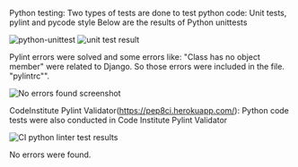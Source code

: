 Python testing: Two types of tests are done to test python code: Unit tests, pylint and pycode style
Below are the results of Python unittests

![python-unittest](https://user-images.githubusercontent.com/97182442/198887174-b90f4ef9-5e98-477e-992c-743e5651cb37.jpg)
![unit test result](https://user-images.githubusercontent.com/97182442/198887187-2b131b6c-58a2-485b-b46c-1873b4450ae0.jpg)

Pylint errors were solved and some errors like: "Class has no object member" were related to Django. 
So those errors were included in the file. "pylintrc"".

![No errors found screenshot](https://user-images.githubusercontent.com/97182442/198887569-6ec44521-7ef5-468d-8d60-0a6475cb1524.jpg)


CodeInstitute Pylint Validator(https://pep8ci.herokuapp.com/): Python code tests were also conducted in Code Institute Pylint Validator


![CI python linter test results](https://user-images.githubusercontent.com/97182442/224516409-42d78a97-aeff-4e1a-8ad5-3d238fbe7426.jpg)


No errors were found.
